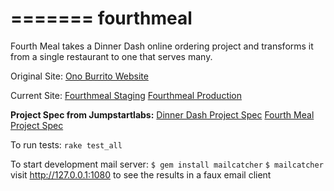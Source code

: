 =======
fourthmeal
==========

Fourth Meal takes a Dinner Dash online ordering project and transforms it from a single restaurant to one that serves many.

Original Site:
[Ono Burrito Website](http://onoburrito.herokuapp.com/)

Current Site:
[Fourthmeal Staging](http://staging-fourthmeal.herokuapp.com/)
[Fourthmeal Production](http://fourthmeal.herokuapp.com/)

**Project Spec from Jumpstartlabs:**
[Dinner Dash Project Spec](http://tutorials.jumpstartlab.com/projects/dinner_dash.html)
[Fourth Meal Project Spec](http://tutorials.jumpstartlab.com/projects/fourth_meal.html)

To run tests:
`rake test_all`

To start development mail server:
`$ gem install mailcatcher`
`$ mailcatcher`
visit http://127.0.0.1:1080 to see the results in a faux email client
